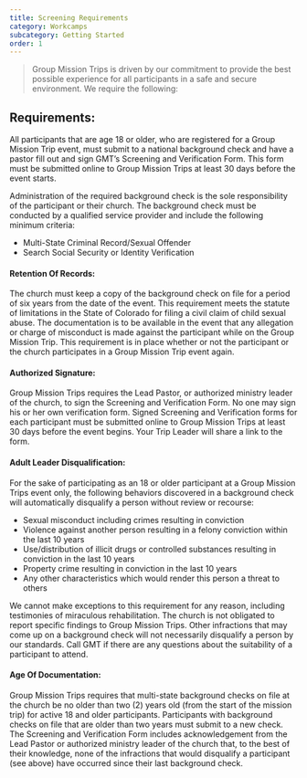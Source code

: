 ```yaml
---
title: Screening Requirements
category: Workcamps
subcategory: Getting Started
order: 1
---
```


> Group Mission Trips is driven by our commitment to provide the best possible experience for all participants in a safe and secure environment. We require the following:

## Requirements:&nbsp;

All participants that are age 18 or older, who are registered for a Group Mission Trip event, must submit to a national background check and have a pastor fill out and sign GMT’s Screening and Verification Form. This form must be submitted online to Group Mission Trips at least 30 days before the event starts.&nbsp;

Administration of the required background check is the sole responsibility of the participant or their church. The background check must be conducted by a qualified service provider and include the following minimum criteria:&nbsp;

* Multi-State Criminal Record/Sexual Offender&nbsp;
* Search Social Security or Identity Verification&nbsp;

#### Retention Of Records:

The church must keep a copy of the background check on file for a period of six years from the date of the event. This requirement meets the statute of limitations in the State of Colorado for filing a civil claim of child sexual abuse. The documentation is to be available in the event that any allegation or charge of misconduct is made against the participant while on the Group Mission Trip. This requirement is in place whether or not the participant or the church participates in a Group Mission Trip event again.&nbsp;

#### Authorized Signature:

Group Mission Trips requires the Lead Pastor, or authorized ministry leader of the church, to sign the Screening and Verification Form. No one may sign his or her own verification form. Signed Screening and Verification forms for each participant must be submitted online to Group Mission Trips at least 30 days before the event begins. Your Trip Leader will share a link to the form.&nbsp;

#### Adult Leader Disqualification:

For the sake of participating as an 18 or older participant at a Group Mission Trips event only, the following behaviors discovered in a background check will automatically disqualify a person without review or recourse:&nbsp;

* Sexual misconduct including crimes resulting in conviction&nbsp;
* Violence against another person resulting in a felony conviction within the last 10 years&nbsp;
* Use/distribution of illicit drugs or controlled substances resulting in conviction in the last 10 years&nbsp;
* Property crime resulting in conviction in the last 10 years&nbsp;
* Any other characteristics which would render this person a threat to others&nbsp;

We cannot make exceptions to this requirement for any reason, including testimonies of miraculous rehabilitation. The church is not obligated to report specific findings to Group Mission Trips. Other infractions that may come up on a background check will not necessarily disqualify a person by our standards. Call GMT if there are any questions about the suitability of a participant to attend.&nbsp;

#### Age Of Documentation:

Group Mission Trips requires that multi-state background checks on file at the church be no older than two (2) years old (from the start of the mission trip) for active 18 and older participants. Participants with background checks on file that are older than two years must submit to a new check. The Screening and Verification Form includes acknowledgement from the Lead Pastor or authorized ministry leader of the church that, to the best of their knowledge, none of the infractions that would disqualify a participant (see above) have occurred since their last background check.&nbsp;
